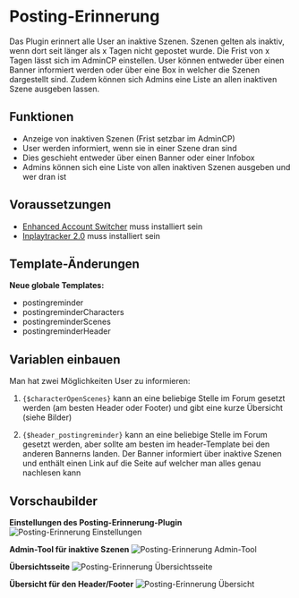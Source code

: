 # Posting-Erinnerung
Das Plugin erinnert alle User an inaktive Szenen. Szenen gelten als inaktiv, wenn dort seit länger als x Tagen nicht gepostet wurde. Die Frist von x Tagen lässt sich im AdminCP einstellen. User können entweder über einen Banner informiert werden oder über eine Box in welcher die Szenen dargestellt sind.
Zudem können sich Admins eine Liste an allen inaktiven Szene ausgeben lassen.

## Funktionen
* Anzeige von inaktiven Szenen (Frist setzbar im AdminCP)
* User werden informiert, wenn sie in einer Szene dran sind
* Dies geschieht entweder über einen Banner oder einer Infobox
* Admins können sich eine Liste von allen inaktiven Szenen ausgeben und wer dran ist

## Voraussetzungen
* [Enhanced Account Switcher](http://doylecc.altervista.org/bb/downloads.php?dlid=26&cat=2) muss installiert sein 
* [Inplaytracker 2.0](https://github.com/its-sparks-fly/Inplaytracker-2.0) muss installiert sein 

## Template-Änderungen
__Neue globale Templates:__
* postingreminder
* postingreminderCharacters
* postingreminderScenes
* postingreminderHeader

## Variablen einbauen
Man hat zwei Möglichkeiten User zu informieren:

1. `{$characterOpenScenes}` kann an eine beliebige Stelle im Forum gesetzt werden (am besten Header oder Footer) und gibt eine kurze Übersicht (siehe Bilder)

2. `{$header_postingreminder}` kann an eine beliebige Stelle im Forum gesetzt werden, aber sollte am besten im header-Template bei den anderen Bannerns landen. Der Banner informiert über inaktive Szenen und enthält einen Link auf die Seite auf welcher man alles genau nachlesen kann

## Vorschaubilder
__Einstellungen des Posting-Erinnerung-Plugin__
![Posting-Erinnerung Einstellungen](https://beforestorm.de/imageUpload/plugins/postingreminder_settings.png)

__Admin-Tool für inaktive Szenen__
![Posting-Erinnerung Admin-Tool](https://beforestorm.de/imageUpload/plugins/postingreminder_admin.png)

__Übersichtsseite__
![Posting-Erinnerung Übersichtsseite](https://beforestorm.de/imageUpload/plugins/postingreminder_page.png)

__Übersicht für den Header/Footer__
![Posting-Erinnerung Übersicht](https://beforestorm.de/imageUpload/plugins/postingreminder_overview.png)
